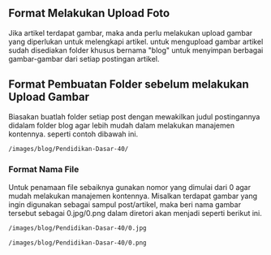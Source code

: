 <!------------------------------------------------------------------------------------------------->
<!-- DOCUMENTATION OF UPLOAD IMAGE FILE                                                          -->
<!------------------------------------------------------------------------------------------------->
<!-- Copyright (C) 2020 MINEVERSAL                                                               -->
<!-- Licensed material of MINEVERSAL                                                             -->
<!------------------------------------------------------------------------------------------------->
<!-- Object             : DOUIF                                                                  -->
<!-- Outline            : Documentation of Upload Image File                                     -->
<!-- File ID            : Mineversal-DOUIF                                                       -->
<!------------------------------------------------------------------------------------------------->
<!-- Author             : 735/ARY/22                                                             -->
<!-- Revision Author    : -                                                                      -->
<!-- Created Time       : 2023/08/27 09:48 (UTC+07:00)                                           -->
<!-- Modification Time  : 2023/08/27 08:37 (UTC+07:00)                                           -->
<!-- Version            : 1 (Number of Version)                                                  -->
<!-- Revision           : 0 (Number of Revision)                                                 -->
<!------------------------------------------------------------------------------------------------->

<!------------------------------------------------------------------------------------------------->
<!-- TITLE                                                                                       -->
<!------------------------------------------------------------------------------------------------->
## Format Melakukan Upload Foto
Jika artikel terdapat gambar, maka anda perlu melakukan upload gambar yang diperlukan untuk melengkapi artikel. untuk mengupload gambar artikel sudah disediakan folder khusus bernama "blog" untuk menyimpan berbagai gambar-gambar dari setiap postingan artikel.

<!------------------------------------------------------------------------------------------------->
<!-- TITLE                                                                                       -->
<!------------------------------------------------------------------------------------------------->
## Format Pembuatan Folder sebelum melakukan Upload Gambar
Biasakan buatlah folder setiap post dengan mewakilkan judul postingannya didalam folder blog agar lebih mudah dalam melakukan manajemen kontennya. seperti contoh dibawah ini.
```md
/images/blog/Pendidikan-Dasar-40/
```
<!------------------------------------------------------------------------------------------------->
<!-- SUBTITLE 1                                                                                  -->
<!------------------------------------------------------------------------------------------------->
### Format Nama File
Untuk penamaan file sebaiknya gunakan nomor yang dimulai dari 0 agar mudah melakukan manajemen kontennya. Misalkan terdapat gambar yang ingin digunakan sebagai sampul post/artikel, maka beri nama gambar tersebut sebagai 0.jpg/0.png dalam diretori akan menjadi seperti berikut ini.

```md
/images/blog/Pendidikan-Dasar-40/0.jpg

/images/blog/Pendidikan-Dasar-40/0.png
```
